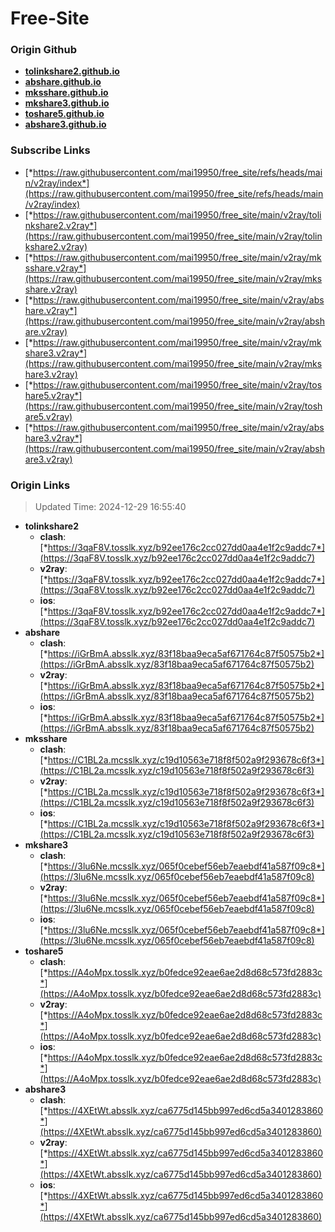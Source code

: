 # Free-Site

### Origin Github

- [**tolinkshare2.github.io**](https://github.com/tolinkshare2/tolinkshare2.github.io)
- [**abshare.github.io**](https://github.com/abshare/abshare.github.io)
- [**mksshare.github.io**](https://github.com/mksshare/mksshare.github.io)
- [**mkshare3.github.io**](https://github.com/mkshare3/mkshare3.github.io)
- [**toshare5.github.io**](https://github.com/toshare5/toshare5.github.io)
- [**abshare3.github.io**](https://github.com/abshare3/abshare3.github.io)

### Subscribe Links

- [*https://raw.githubusercontent.com/mai19950/free_site/refs/heads/main/v2ray/index*](https://raw.githubusercontent.com/mai19950/free_site/refs/heads/main/v2ray/index)
- [*https://raw.githubusercontent.com/mai19950/free_site/main/v2ray/tolinkshare2.v2ray*](https://raw.githubusercontent.com/mai19950/free_site/main/v2ray/tolinkshare2.v2ray)
- [*https://raw.githubusercontent.com/mai19950/free_site/main/v2ray/mksshare.v2ray*](https://raw.githubusercontent.com/mai19950/free_site/main/v2ray/mksshare.v2ray)
- [*https://raw.githubusercontent.com/mai19950/free_site/main/v2ray/abshare.v2ray*](https://raw.githubusercontent.com/mai19950/free_site/main/v2ray/abshare.v2ray)
- [*https://raw.githubusercontent.com/mai19950/free_site/main/v2ray/mkshare3.v2ray*](https://raw.githubusercontent.com/mai19950/free_site/main/v2ray/mkshare3.v2ray)
- [*https://raw.githubusercontent.com/mai19950/free_site/main/v2ray/toshare5.v2ray*](https://raw.githubusercontent.com/mai19950/free_site/main/v2ray/toshare5.v2ray)
- [*https://raw.githubusercontent.com/mai19950/free_site/main/v2ray/abshare3.v2ray*](https://raw.githubusercontent.com/mai19950/free_site/main/v2ray/abshare3.v2ray)

### Origin Links

> Updated Time: 2024-12-29 16:55:40

- **tolinkshare2**
  - **clash**: [*https://3qaF8V.tosslk.xyz/b92ee176c2cc027dd0aa4e1f2c9addc7*](https://3qaF8V.tosslk.xyz/b92ee176c2cc027dd0aa4e1f2c9addc7)
  - **v2ray**: [*https://3qaF8V.tosslk.xyz/b92ee176c2cc027dd0aa4e1f2c9addc7*](https://3qaF8V.tosslk.xyz/b92ee176c2cc027dd0aa4e1f2c9addc7)
  - **ios**: [*https://3qaF8V.tosslk.xyz/b92ee176c2cc027dd0aa4e1f2c9addc7*](https://3qaF8V.tosslk.xyz/b92ee176c2cc027dd0aa4e1f2c9addc7)
- **abshare**
  - **clash**: [*https://iGrBmA.absslk.xyz/83f18baa9eca5af671764c87f50575b2*](https://iGrBmA.absslk.xyz/83f18baa9eca5af671764c87f50575b2)
  - **v2ray**: [*https://iGrBmA.absslk.xyz/83f18baa9eca5af671764c87f50575b2*](https://iGrBmA.absslk.xyz/83f18baa9eca5af671764c87f50575b2)
  - **ios**: [*https://iGrBmA.absslk.xyz/83f18baa9eca5af671764c87f50575b2*](https://iGrBmA.absslk.xyz/83f18baa9eca5af671764c87f50575b2)
- **mksshare**
  - **clash**: [*https://C1BL2a.mcsslk.xyz/c19d10563e718f8f502a9f293678c6f3*](https://C1BL2a.mcsslk.xyz/c19d10563e718f8f502a9f293678c6f3)
  - **v2ray**: [*https://C1BL2a.mcsslk.xyz/c19d10563e718f8f502a9f293678c6f3*](https://C1BL2a.mcsslk.xyz/c19d10563e718f8f502a9f293678c6f3)
  - **ios**: [*https://C1BL2a.mcsslk.xyz/c19d10563e718f8f502a9f293678c6f3*](https://C1BL2a.mcsslk.xyz/c19d10563e718f8f502a9f293678c6f3)
- **mkshare3**
  - **clash**: [*https://3lu6Ne.mcsslk.xyz/065f0cebef56eb7eaebdf41a587f09c8*](https://3lu6Ne.mcsslk.xyz/065f0cebef56eb7eaebdf41a587f09c8)
  - **v2ray**: [*https://3lu6Ne.mcsslk.xyz/065f0cebef56eb7eaebdf41a587f09c8*](https://3lu6Ne.mcsslk.xyz/065f0cebef56eb7eaebdf41a587f09c8)
  - **ios**: [*https://3lu6Ne.mcsslk.xyz/065f0cebef56eb7eaebdf41a587f09c8*](https://3lu6Ne.mcsslk.xyz/065f0cebef56eb7eaebdf41a587f09c8)
- **toshare5**
  - **clash**: [*https://A4oMpx.tosslk.xyz/b0fedce92eae6ae2d8d68c573fd2883c*](https://A4oMpx.tosslk.xyz/b0fedce92eae6ae2d8d68c573fd2883c)
  - **v2ray**: [*https://A4oMpx.tosslk.xyz/b0fedce92eae6ae2d8d68c573fd2883c*](https://A4oMpx.tosslk.xyz/b0fedce92eae6ae2d8d68c573fd2883c)
  - **ios**: [*https://A4oMpx.tosslk.xyz/b0fedce92eae6ae2d8d68c573fd2883c*](https://A4oMpx.tosslk.xyz/b0fedce92eae6ae2d8d68c573fd2883c)
- **abshare3**
  - **clash**: [*https://4XEtWt.absslk.xyz/ca6775d145bb997ed6cd5a3401283860*](https://4XEtWt.absslk.xyz/ca6775d145bb997ed6cd5a3401283860)
  - **v2ray**: [*https://4XEtWt.absslk.xyz/ca6775d145bb997ed6cd5a3401283860*](https://4XEtWt.absslk.xyz/ca6775d145bb997ed6cd5a3401283860)
  - **ios**: [*https://4XEtWt.absslk.xyz/ca6775d145bb997ed6cd5a3401283860*](https://4XEtWt.absslk.xyz/ca6775d145bb997ed6cd5a3401283860)
